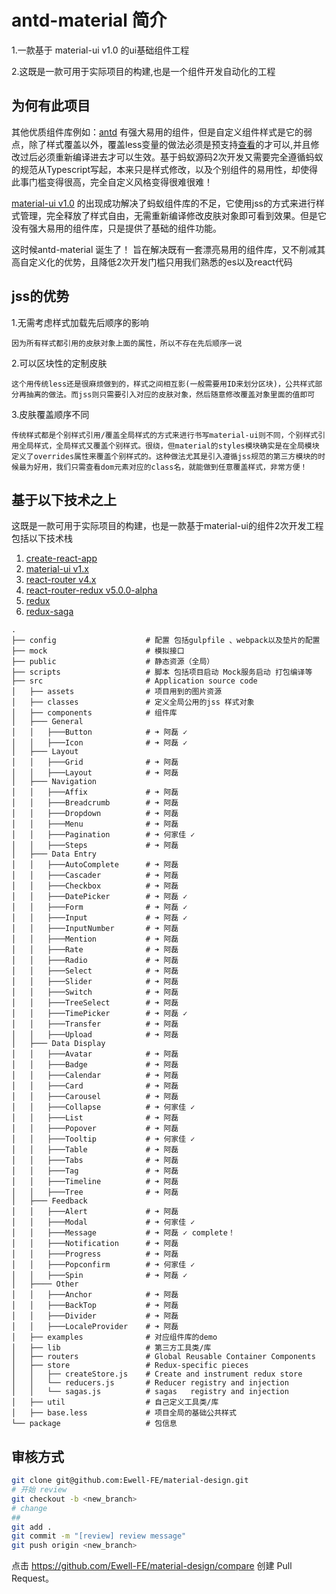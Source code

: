 # antd-material 简介
1.一款基于 material-ui  v1.0 的ui基础组件工程

2.这既是一款可用于实际项目的构建,也是一个组件开发自动化的工程
## 为何有此项目
其他优质组件库例如：[antd](https://github.com/ant-design/ant-design) 有强大易用的组件，但是自定义组件样式是它的弱点，除了样式覆盖以外，覆盖less变量的做法必须是预支持[查看](https://github.com/ant-design/ant-design/blob/master/components/style/themes/default.less)的才可以,并且修改过后必须重新编译进去才可以生效。基于蚂蚁源码2次开发又需要完全遵循蚂蚁的规范从Typescript写起，本来只是样式修改，以及个别组件的易用性，却使得此事门槛变得很高，完全自定义风格变得很难很难！

[material-ui v1.0](https://github.com/mui-org/material-ui) 的出现成功解决了蚂蚁组件库的不足，它使用jss的方式来进行样式管理，完全释放了样式自由，无需重新编译修改皮肤对象即可看到效果。但是它没有强大易用的组件库，只是提供了基础的组件功能。

这时候antd-material 诞生了！
旨在解决既有一套漂亮易用的组件库，又不削减其高自定义化的优势，且降低2次开发门槛只用我们熟悉的es以及react代码
## jss的优势

1.无需考虑样式加载先后顺序的影响

    因为所有样式都引用的皮肤对象上面的属性，所以不存在先后顺序一说
2.可以区块性的定制皮肤

    这个用传统less还是很麻烦做到的，样式之间相互影(一般需要用ID来划分区块)，公共样式部分再抽离的做法。而jss则只需要引入对应的皮肤对象，然后随意修改覆盖对象里面的值即可
3.皮肤覆盖顺序不同

    传统样式都是个别样式引用/覆盖全局样式的方式来进行书写material-ui则不同，个别样式引用全局样式，全局样式又覆盖个别样式。很绕，但material的styles模块确实是在全局模块定义了overrides属性来覆盖个别样式的。这种做法尤其是引入遵循jss规范的第三方模块的时候最为好用，我们只需查看dom元素对应的class名，就能做到任意覆盖样式，非常方便！
## 基于以下技术之上

这既是一款可用于实际项目的构建，也是一款基于material-ui的组件2次开发工程包括以下技术栈

1. [create-react-app](https://github.com/facebook/create-react-app)
5. [material-ui v1.x](https://github.com/mui-org/material-ui)
2. [react-router v4.x](https://github.com/ReactTraining/react-router)
3. [react-router-redux v5.0.0-alpha](https://github.com/ReactTraining/react-router/tree/master/packages/react-router-redux)
4. [redux](https://github.com/reactjs/redux)
5. [redux-saga](https://github.com/redux-saga/redux-saga)

```
.
├── config                    # 配置 包括gulpfile 、webpack以及垫片的配置
├── mock                      # 模拟接口
├── public                    # 静态资源（全局）
├── scripts                   # 脚本 包括项目启动 Mock服务启动 打包编译等
├── src                       # Application source code
│   ├── assets                # 项目用到的图片资源
│   ├── classes               # 定义全局公用的jss 样式对象
│   ├── components            # 组件库
│   ├─── General
│   │   ├───Button            # ➜ 阿磊 ✓
│   │   ├───Icon              # ➜ 阿磊 ✓
│   ├─── Layout
│   │   ├───Grid              # ➜ 阿磊
│   │   ├───Layout            # ➜ 阿磊
│   ├─── Navigation
│   │   ├───Affix             # ➜ 阿磊
│   │   ├───Breadcrumb        # ➜ 阿磊
│   │   ├───Dropdown          # ➜ 阿磊
│   │   ├───Menu              # ➜ 阿磊
│   │   ├───Pagination        # ➜ 何家佳 ✓
│   │   ├───Steps             # ➜ 阿磊
│   ├─── Data Entry
│   │   ├───AutoComplete      # ➜ 阿磊
│   │   ├───Cascader          # ➜ 阿磊
│   │   ├───Checkbox          # ➜ 阿磊
│   │   ├───DatePicker        # ➜ 阿磊 ✓
│   │   ├───Form              # ➜ 阿磊 ✓
│   │   ├───Input             # ➜ 阿磊 ✓
│   │   ├───InputNumber       # ➜ 阿磊
│   │   ├───Mention           # ➜ 阿磊
│   │   ├───Rate              # ➜ 阿磊
│   │   ├───Radio             # ➜ 阿磊
│   │   ├───Select            # ➜ 阿磊
│   │   ├───Slider            # ➜ 阿磊
│   │   ├───Switch            # ➜ 阿磊
│   │   ├───TreeSelect        # ➜ 阿磊
│   │   ├───TimePicker        # ➜ 阿磊 ✓
│   │   ├───Transfer          # ➜ 阿磊
│   │   ├───Upload            # ➜ 阿磊
│   ├─── Data Display
│   │   ├───Avatar            # ➜ 阿磊
│   │   ├───Badge             # ➜ 阿磊
│   │   ├───Calendar          # ➜ 阿磊
│   │   ├───Card              # ➜ 阿磊
│   │   ├───Carousel          # ➜ 阿磊
│   │   ├───Collapse          # ➜ 何家佳 ✓
│   │   ├───List              # ➜ 阿磊
│   │   ├───Popover           # ➜ 阿磊
│   │   ├───Tooltip           # ➜ 何家佳 ✓
│   │   ├───Table             # ➜ 阿磊
│   │   ├───Tabs              # ➜ 阿磊
│   │   ├───Tag               # ➜ 阿磊
│   │   ├───Timeline          # ➜ 阿磊
│   │   ├───Tree              # ➜ 阿磊
│   ├─── Feedback
│   │   ├───Alert             # ➜ 阿磊
│   │   ├───Modal             # ➜ 何家佳 ✓
│   │   ├───Message           # ➜ 阿磊 ✓ complete！
│   │   ├───Notification      # ➜ 阿磊
│   │   ├───Progress          # ➜ 阿磊
│   │   ├───Popconfirm        # ➜ 何家佳 ✓
│   │   ├───Spin              # ➜ 阿磊 ✓
│   ├──── Other
│   │   ├───Anchor            # ➜ 阿磊
│   │   ├───BackTop           # ➜ 阿磊
│   │   ├───Divider           # ➜ 阿磊
│   │   ├───LocaleProvider    # ➜ 阿磊
│   ├── examples              # 对应组件库的demo
│   ├── lib                   # 第三方工具类/库
│   ├── routers               # Global Reusable Container Components
│   ├── store                 # Redux-specific pieces
│   │   ├── createStore.js    # Create and instrument redux store
│   │   └── reducers.js       # Reducer registry and injection
│   │   └── sagas.js          # sagas   registry and injection
│   ├── util                  # 自己定义工具类/库
│   ├── base.less             # 项目全局的基础公共样式
└── package                   # 包信息
```

## 审核方式

```sh
git clone git@github.com:Ewell-FE/material-design.git
# 开始 review
git checkout -b <new_branch>
# change
##
git add .
git commit -m "[review] review message"
git push origin <new_branch>
```

点击 <https://github.com/Ewell-FE/material-design/compare> 创建 Pull Request。
